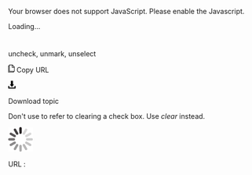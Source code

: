 Your browser does not support JavaScript. Please enable the Javascript.

Loading...

# 

uncheck, unmark, unselect

![Copy URL](uncheck-unmark-unselect_files/Copy.png)
Copy URL

![Download](uncheck-unmark-unselect_files/Download.png)

Download topic

Don't use to refer to clearing a check box. Use *clear* instead.

![In progress](uncheck-unmark-unselect_files/activity-large.gif)

URL :

